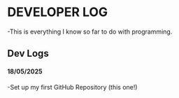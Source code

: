 # DEVELOPER LOG
-This is everything I know so far to do with programming.
## Dev Logs

#### 18/05/2025

-Set up my first GitHub Repository (this one!)